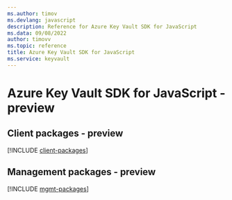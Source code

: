 ```yaml
---
ms.author: timov
ms.devlang: javascript
description: Reference for Azure Key Vault SDK for JavaScript
ms.data: 09/08/2022
author: timovv
ms.topic: reference
title: Azure Key Vault SDK for JavaScript
ms.service: keyvault
---
```

# Azure Key Vault SDK for JavaScript - preview

## Client packages - preview
[!INCLUDE [client-packages](key-vault-client-index.md)]
## Management packages - preview
[!INCLUDE [mgmt-packages](key-vault-mgmt-index.md)]